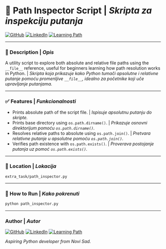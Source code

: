 # 🧠 Path Inspector Script | _Skripta za inspekciju putanja_

[![GitHub](https://img.shields.io/badge/GitHub-josip-pavlovic-blue?logo=github)](https://github.com/Jole85)
[![LinkedIn](https://img.shields.io/badge/LinkedIn-Connect-blue?logo=linkedin)](https://www.linkedin.com/in/josip-p-151951338/)
[![Learning Path](https://img.shields.io/badge/Learning%20Path-Python%20Automation-yellowgreen)](https://github.com/Jole85/python-automation)

---

### 📌 Description | _Opis_

A utility script to explore both absolute and relative file paths using the `__file__` reference, useful for beginners learning how path resolution works in Python. | _Skripta koja prikazuje kako Python tumači apsolutne i relativne putanje pomoću promenljive `__file__`, idealno za početnike koji uče upravljanje putanjama._

---

### ✅ Features | _Funkcionalnosti_

- Prints absolute path of the script file. | _Ispisuje apsolutnu putanju do skripte._
- Prints base directory using `os.path.dirname()`. | _Prikazuje osnovni direktorijum pomoću `os.path.dirname()`._
- Resolves relative paths to absolute using `os.path.join()`. | _Pretvara relativne putanje u apsolutne pomoću `os.path.join()`._
- Verifies path existence with `os.path.exists()`. | _Proverava postojanje putanja uz pomoć `os.path.exists()`._

---

### 📁 Location | _Lokacija_

`extra_task/path_inspector.py`

---

### 🚀 How to Run | _Kako pokrenuti_

```bash
python path_inspector.py
```

---

### Author | _Autor_

[![GitHub](https://img.shields.io/badge/GitHub-josip-pavlovic-blue?logo=github)](https://github.com/Jole85)
[![LinkedIn](https://img.shields.io/badge/LinkedIn-Connect-blue?logo=linkedin)](https://www.linkedin.com/in/josip-p-151951338/)
[![Learning Path](https://img.shields.io/badge/Learning%20Path-Python%20Automation-yellowgreen)](https://github.com/Jole85/python-automation)

_Aspiring Python developer from Novi Sad._
